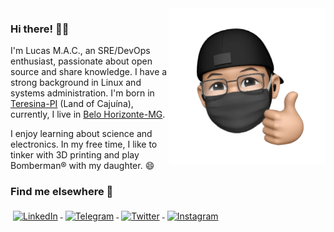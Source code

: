 <img src="me-memoji.png" align="right" width="250px">

### Hi there! 👋🏼

I'm Lucas M.A.C., an SRE/DevOps enthusiast, passionate about open source and share knowledge. I have a strong background in Linux and systems administration. I'm born in [Teresina-PI](https://pt.wikipedia.org/wiki/Teresina) (Land of Cajuína), currently, I live in [Belo Horizonte-MG](https://pt.wikipedia.org/wiki/Belo_Horizonte).

I enjoy learning about science and electronics. In my free time, I like to tinker with 3D printing and play Bomberman® with my daughter. 😄

### Find me elsewhere 📢
<p align="left">
  <a href="https://linkedin.com/in/olucasmac/" target="_blank">
    <img src="https://raw.githubusercontent.com/olucasmac/ColoredBadges/master/svg/social/linkedin.svg" alt="LinkedIn" style="vertical-align:top; margin:4px">
  </a>

  <a href="https://t.me/olucasmac" target="_blank">
    <img src="https://raw.githubusercontent.com/olucasmac/ColoredBadges/master/svg/social/telegram.svg" alt="Telegram" style="vertical-align:top; margin:4px">
  </a>  

  <a href="https://twitter.com/olucasmac" target="_blank">
    <img src="https://raw.githubusercontent.com/olucasmac/ColoredBadges/master/svg/social/twitter.svg" alt="Twitter" style="vertical-align:top; margin:4px">
  </a>  

  <a href="https://instagram.com/olucasmac/" target="_blank">
    <img src="https://raw.githubusercontent.com/olucasmac/ColoredBadges/master/svg/social/instagram.svg" alt="Instagram" style="vertical-align:top; margin:4px">
  </a>
</p>
